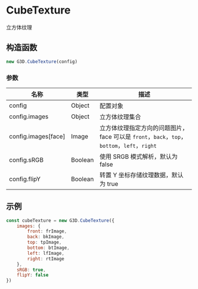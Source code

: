 # CubeTexture

立方体纹理

## 构造函数

```javascript
new G3D.CubeTexture(config)
```

### 参数

| 名称                | 类型    | 描述                                                                                        |
| ------------------- | ------- | ------------------------------------------------------------------------------------------- |
| config              | Object  | 配置对象                                                                                    |
| config.images       | Object  | 立方体纹理集合                                                                              |
| config.images[face] | Image   | 立方体纹理指定方向的问题图片，face 可以是 `front`，`back`，`top`，`bottom`，`left`，`right` |
| config.sRGB         | Boolean | 使用 SRGB 模式解析，默认为 false                                                            |
| config.flipY        | Boolean | 转置 Y 坐标存储纹理数据，默认为 true                                                        |

## 示例

```javascript
const cubeTexture = new G3D.CubeTexture({
    images: {
        front: frImage,
        back: bkImage,
        top: tpImage,
        bottom: btImage,
        left: lfImage,
        right: rtImage
    },
    sRGB: true,
    flipY: false
})
```